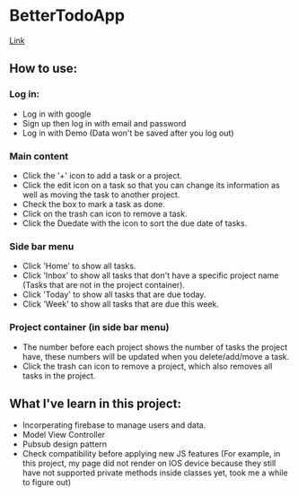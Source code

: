 # BetterTodoApp

[Link](https://github.com/user/repo/blob/branch/other_file.md)

## How to use:

### Log in:
- Log in with google
- Sign up then log in with email and password
- Log in with Demo (Data won't be saved after you log out)

### Main content
- Click the '+' icon to add a task or a project.
- Click the edit icon on a task so that you can change its information as well as moving the task to another project.
- Check the box to mark a task as done.
- Click on the trash can icon to remove a task.
- Click the Duedate with the icon to sort the due date of tasks.

### Side bar menu
- Click 'Home' to show all tasks.
- Click 'Inbox' to show all tasks that don't have a specific project name (Tasks that are not in the project container).
- Click 'Today' to show all tasks that are due today.
- Click 'Week' to show all tasks that are due this week.

### Project container (in side bar menu)
- The number before each project shows the number of tasks the project have, these numbers will be updated when you delete/add/move a task.
- Click the trash can icon to remove a project, which also removes all tasks in the project.

## What I've learn in this project:
- Incorperating firebase to manage users and data.
- Model View Controller
- Pubsub design pattern
- Check compatibility before applying new JS features (For example, in this project, my page did not render on IOS device because they still have not supported
private methods inside classes yet, took me a while to figure out)





